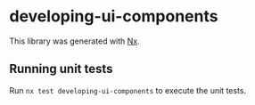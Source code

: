 # developing-ui-components

This library was generated with [Nx](https://nx.dev).

## Running unit tests

Run `nx test developing-ui-components` to execute the unit tests.
